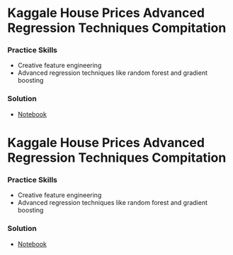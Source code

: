 # Kaggale House Prices Advanced Regression Techniques Compitation
### Practice Skills
* Creative feature engineering 
* Advanced regression techniques like random forest and gradient boosting
### Solution 
* [Notebook](https://www.kaggle.com/code/thisishusseinali/house-price-advanced-regression/notebook)
# Kaggale House Prices Advanced Regression Techniques Compitation
### Practice Skills
* Creative feature engineering 
* Advanced regression techniques like random forest and gradient boosting
### Solution 
* [Notebook](https://www.kaggle.com/code/thisishusseinali/house-price-advanced-regression/notebook)
